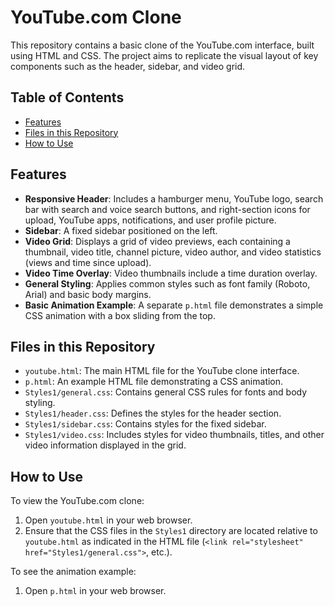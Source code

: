 # YouTube.com Clone

This repository contains a basic clone of the YouTube.com interface, built using HTML and CSS. The project aims to replicate the visual layout of key components such as the header, sidebar, and video grid.

## Table of Contents

- [Features](#features)
- [Files in this Repository](#files-in-this-repository)
- [How to Use](#how-to-use)

## Features

* **Responsive Header**: Includes a hamburger menu, YouTube logo, search bar with search and voice search buttons, and right-section icons for upload, YouTube apps, notifications, and user profile picture.
* **Sidebar**: A fixed sidebar positioned on the left.
* **Video Grid**: Displays a grid of video previews, each containing a thumbnail, video title, channel picture, video author, and video statistics (views and time since upload).
* **Video Time Overlay**: Video thumbnails include a time duration overlay.
* **General Styling**: Applies common styles such as font family (Roboto, Arial) and basic body margins.
* **Basic Animation Example**: A separate `p.html` file demonstrates a simple CSS animation with a box sliding from the top.

## Files in this Repository

* `youtube.html`: The main HTML file for the YouTube clone interface.
* `p.html`: An example HTML file demonstrating a CSS animation.
* `Styles1/general.css`: Contains general CSS rules for fonts and body styling.
* `Styles1/header.css`: Defines the styles for the header section.
* `Styles1/sidebar.css`: Contains styles for the fixed sidebar.
* `Styles1/video.css`: Includes styles for video thumbnails, titles, and other video information displayed in the grid.

## How to Use

To view the YouTube.com clone:

1.  Open `youtube.html` in your web browser.
2.  Ensure that the CSS files in the `Styles1` directory are located relative to `youtube.html` as indicated in the HTML file (`<link rel="stylesheet" href="Styles1/general.css">`, etc.).

To see the animation example:

1.  Open `p.html` in your web browser.
